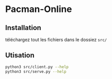 # Pacman-Online

## Installation

téléchargez tout les fichiers dans le dossiez `src/`

## Utisation

```sh
python3 src/client.py --help
python3 src/serve.py --help
```
